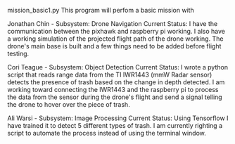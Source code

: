 mission_basic1.py
This program will perfom a basic mission with 









Jonathan Chin - Subsystem: Drone Navigation
Current Status: I have the communication between the pixhawk and raspberry pi working. I also have a working simulation of the projected flight path of the drone working. The drone's main base is built and a few things need to be added before flight testing.

Cori Teague - Subsystem: Object Detection
Current Status: I wrote a python script that reads range data from the TI IWR1443 (mmW Radar sensor) detects the presence of trash based on the change in depth detected. I am working toward connecting the IWR1443 and the raspberry pi to process the data from the sensor during the drone's flight and send a signal telling the drone to hover over the piece of trash.

Ali Warsi - Subsystem: Image Processing 
Current Status: Using Tensorflow I have trained it to detect 5 different types of trash. I am currently righting a script to automate the process instead of using the terminal window. 
